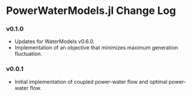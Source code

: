 PowerWaterModels.jl Change Log
=======================

### v0.1.0
- Updates for WaterModels v0.6.0.
- Implementation of an objective that minimizes maximum generation fluctuation.

### v0.0.1
- Initial implementation of coupled power-water flow and optimal power-water flow.
